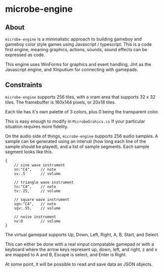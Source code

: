 # microbe-engine

## About

`microbe-engine` is a minimalistic approach to building gameboy and gameboy color style games using Javascript / typescript. This is a code first engine, meaning graphics, actions, sounds, sound effects can be expressed as code.

This engine uses WinForms for graphics and event handling, JInt as the Javascript engine, and XInputium for connecting with gamepads.


## Constraints

`microbe-engine` supports 256 tiles, with a vram area that supports 32 x 32 tiles. The framebuffer is 160x144 pixels, or 20x18 tiles.

Each tile has it's own palette of 3 colors, plus 0 being the transparent color.

This is easy enough to modify in `MicrobeGrahics.cs` If your particular situation requires more fidelity.

On the audio side of things, `microbe-engine` supports 256 audio samples. A sample can be generated using an interval (how long each line of the sample should be played), and a list of sample segments. Each sample segment looks like this.

```
{
    // sine wave instrument
    sn:"C4",    // note
    sv:.5       // volume
    
    // triangle wave instrument
    tn:"C4",    // note
    tv:.25,     // volume
    
    // square wave instrument
    sqn:"C4",   // note
    sqv:.55,    // volume

    // noise instrument
    nv:0        // volume  
}
```

The virtual gamepad supports Up, Down, Left, Right, A, B, Start, and Select.

This can either be done with a real xinput compatable gamepad or with a keyboard where the arrow keys represent up, down, left, and right, z and x are mapped to A and B, Escape is select, and Enter is Right.

At some point, it will be possible to read and save data as JSON objects.
